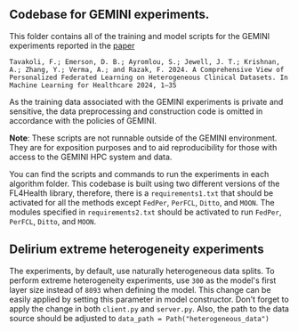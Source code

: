 ## Codebase for GEMINI experiments.

This folder contains all of the training and model scripts for the GEMINI experiments reported in the [paper](https://arxiv.org/pdf/2309.16825)
```
Tavakoli, F.; Emerson, D. B.; Ayromlou, S.; Jewell, J. T.; Krishnan, A.; Zhang, Y.; Verma, A.; and Razak, F. 2024. A Comprehensive View of Personalized Federated Learning on Heterogeneous Clinical Datasets. In Machine Learning for Healthcare 2024, 1–35
```
As the training data associated with the GEMINI experiments is private and sensitive, the data preprocessing and construction code is omitted in accordance with the policies of GEMINI.

**Note**: These scripts are not runnable outside of the GEMINI environment. They are for exposition purposes and to aid reproducibility for those with access to the GEMINI HPC system and data.

You can find the scripts and commands to run the experiments in each algorithm folder. This codebase is built using two different versions of the FL4Health library, therefore, there is a `requirements1.txt` that should be activated for all the methods except `FedPer`, `PerFCL`, `Ditto`, and `MOON`. The modules specified in `requirements2.txt` should be activated to run `FedPer`, `PerFCL`, `Ditto`, and `MOON`.

## Delirium extreme heterogeneity experiments
The experiments, by default, use naturally heterogeneous data splits. To perform extreme heterogeneity experiments, use `300` as the model's first layer size instead of `8093` when defining the model. This change can be easily applied by setting this parameter in model constructor. Don't forget to apply the change in both `client.py` and `server.py`. Also, the path to the data source should be adjusted to `data_path = Path("heterogeneous_data")`
